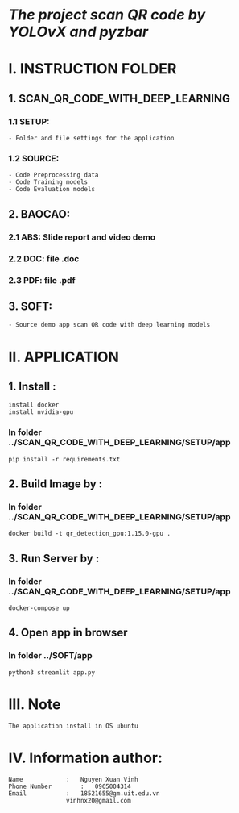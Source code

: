 # *The project scan QR code by YOLOvX and pyzbar*

# I. INSTRUCTION FOLDER 

## 1. SCAN_QR_CODE_WITH_DEEP_LEARNING
### 1.1 SETUP:
	- Folder and file settings for the application
### 1.2 SOURCE:
	- Code Preprocessing data
	- Code Training models
	- Code Evaluation models
## 2. BAOCAO:
### 2.1 ABS: Slide report and video demo
### 2.2 DOC: file .doc
### 2.3 PDF: file .pdf
## 3. SOFT:
	- Source demo app scan QR code with deep learning models
# II. APPLICATION
## 1. Install :
	install docker
	install nvidia-gpu
### In folder ../SCAN_QR_CODE_WITH_DEEP_LEARNING/SETUP/app
	pip install -r requirements.txt
## 2. Build Image by : 
### In folder ../SCAN_QR_CODE_WITH_DEEP_LEARNING/SETUP/app
	docker build -t qr_detection_gpu:1.15.0-gpu .
## 3. Run Server by :
### In folder ../SCAN_QR_CODE_WITH_DEEP_LEARNING/SETUP/app
	docker-compose up
## 4. Open app in browser
### In folder ../SOFT/app
	python3 streamlit app.py
# III. Note
	The application install in OS ubuntu
# IV. Information author:
	Name			: 	Nguyen Xuan Vinh
	Phone Number		: 	0965004314
	Email			: 	18521655@gm.uit.edu.vn
					vinhnx20@gmail.com
